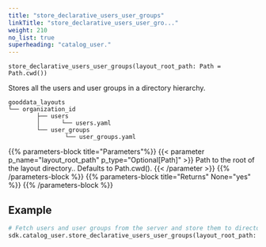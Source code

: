 ```yaml
---
title: "store_declarative_users_user_groups"
linkTitle: "store_declarative_users_user_gro..."
weight: 210
no_list: true
superheading: "catalog_user."
---
```




``store_declarative_users_user_groups(layout_root_path: Path = Path.cwd())``

Stores all the users and user groups in a directory hierarchy.

    gooddata_layouts
    └── organization_id
            ├── users
            │      └── users.yaml
            └── user_groups
                    └── user_groups.yaml

{{% parameters-block  title="Parameters"%}}
{{< parameter p_name="layout_root_path" p_type="Optional[Path]" >}}
Path to the root of the layout directory.. Defaults to Path.cwd().
{{< /parameter >}}
{{% /parameters-block %}}
{{% parameters-block title="Returns" None="yes" %}}
{{% /parameters-block %}}

## Example

```python
# Fetch users and user groups from the server and store them to directory
sdk.catalog_user.store_declarative_users_user_groups(layout_root_path: Path = Path.cwd())
```
